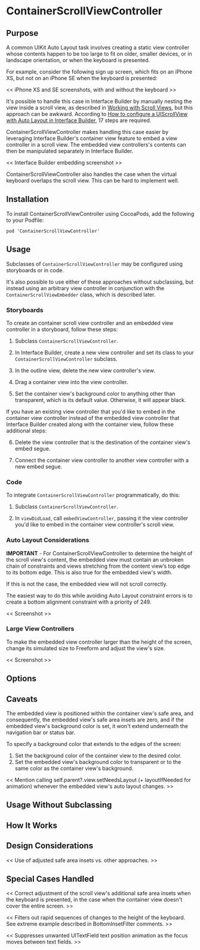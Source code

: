 # ContainerScrollViewController

## Purpose

A common UIKit Auto Layout task involves creating a static view controller whose contents happen to be too large to fit on older, smaller devices, or in landscape orientation, or when the keyboard is presented.

For example, consider the following sign up screen, which fits on an iPhone XS, but not on an iPhone SE when the keyboard is presented:

<< iPhone XS and SE screenshots, with and without the keyboard >>

It's possible to handle this case in Interface Builder by manually nesting the view inside a scroll view, as described in [Working with Scroll Views](https://developer.apple.com/library/archive/documentation/UserExperience/Conceptual/AutolayoutPG/WorkingwithScrollViews.html), but this approach can be awkward. According to [How to configure a UIScrollView with Auto Layout in Interface Builder](https://medium.com/@pradeep_chauhan/how-to-configure-a-uiscrollview-with-auto-layout-in-interface-builder-218dcb4022d7), 17 steps are required.

ContainerScrollViewController makes handling this case easier by leveraging Interface Builder's container view feature to embed a view controller in a scroll view. The embedded view controllers's contents can then be manipulated separately in Interface Builder.

<< Interface Builder embedding screenshot >>

ContainerScrollViewController also handles the case when the virtual keyboard overlaps the scroll view. This can be hard to implement well.

## Installation

To install ContainerScrollViewController using CocoaPods, add the following to your Podfile:

```
pod 'ContainerScrollViewController'
```

## Usage

Subclasses of `ContainerScrollViewController` may be configured using storyboards or in code.

It's also possible to use either of these approaches without subclassing, but instead using an arbitrary view controller in conjunction with the `ContainerScrollViewEmbedder` class, which is described later.     

### Storyboards

To create an container scroll view controller and an embedded view controller in a storyboard, follow these steps:

1. Subclass `ContainerScrollViewController`.

2. In Interface Builder, create a new view controller and set its class to your  `ContainerScrollViewController` subclass.

3. In the outline view, delete the new view controller's view.

4. Drag a container view into the view controller.

5. Set the container view's background color to anything other than transparent, which is its default value. Otherwise, it will appear black.

If you have an existing view controller that you'd like to embed in the container view controller instead of the embedded view controller that
Interface Builder created along with the container view, follow these additional steps:

6. Delete the view controller that is the destination of the container view's embed segue.

7. Connect the container view controller  to another view controller with a new embed segue.

### Code

To integrate `ContainerScrollViewController` programmatically, do this:

1. Subclass `ContainerScrollViewController`.

2. In `viewDidLoad`, call `embedViewController`, passing it the view controller you'd like to embed in the container view controller's scroll view.

### Auto Layout Considerations

**IMPORTANT** - For ContainerScrollViewController to determine the height of the scroll view's content, the embedded view must contain an unbroken chain of constraints and views stretching from the content view’s top edge to its bottom edge. This is also true for the embedded view's width. 

If this is not the case, the embedded view will not scroll correctly. 

The easiest way to do this while avoiding Auto Layout constraint errors is to create a bottom alignment constraint with a priority of 249.

<< Screenshot >>

### Large View Controllers

To make the embedded view controller larger than the height of the screen, change its simulated size to Freeform and adjust the view's size.

<< Screenshot >>

## Options

## Caveats

The embedded view is positioned within the container view's safe area, and consequently, the embedded view's safe area insets are zero, and if the embedded view's background color is set, it won't extend underneath the navigation bar or status bar.

To specify a background color that extends to the edges of the screen:
1. Set the background color of the container view to the desired color.
2. Set the embedded view's background color to transparent or to
the same color as the container view's background.

<< Mention calling self.parent?.view.setNeedsLayout (+ layoutIfNeeded for animation) whenever the embedded view's auto layout changes. >>

## Usage Without Subclassing

## How It Works

## Design Considerations

<< Use of adjusted safe area insets vs. other approaches. >>

## Special Cases Handled

<< Correct adjustment of the scroll view's additional safe area insets when the keyboard is presented, in the case when the container view doesn't cover the entire screen. >>

<< Filters out rapid sequences of changes to the height of the keyboard.
See extreme example described in BottomInsetFilter comments. >>

<< Suppresses unwanted UITextField text position animation as the focus
moves between text fields. >>
